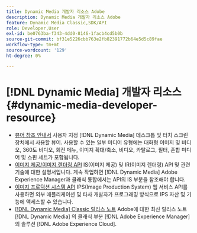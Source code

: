 ```yaml
---
title: Dynamic Media 개발자 리소스 Adobe
description: Dynamic Media 개발자 리소스 Adobe
feature: Dynamic Media Classic,SDK/API
role: Developer,User
exl-id: be0763ba-f343-4dd0-8146-1facb4cd5b0b
source-git-commit: bf31e5226cbb763e2fb82391772b64e5d5c89fae
workflow-type: tm+mt
source-wordcount: '129'
ht-degree: 0%

---
```


# [!DNL Dynamic Media] 개발자 리소스{#dynamic-media-developer-resource}

* [뷰어 참조 안내서](/help/aem-viewers-ref/homeviewers.md)<!-- (https://experienceleague.adobe.com/docs/dynamic-media-developer-resources/library/homeviewers.html) -->
사용자 지정 [!DNL Dynamic Media] 데스크톱 및 터치 스크린 장치에서 사용할 뷰어. 사용할 수 있는 일부 미디어 유형에는 대화형 이미지 및 비디오, 360도 비디오, 회전 메뉴, 이미지 확대/축소, 비디오, 카탈로그, 필터, 혼합 미디어 및 스핀 세트가 포함됩니다.
* [이미지 제공/이미지 렌더링 API](/help/aem-is-ir-api/homeisir.md)<!-- (https://experienceleague.adobe.com/docs/dynamic-media-developer-resources/image-serving-api/homeisir.html) -->
IS(이미지 제공) 및 IR(이미지 렌더링) API 및 관련 기술에 대한 설명서입니다. 계속 작업하면 [!DNL Dynamic Media] Adobe Experience Manager과 클래식 통합에서는 API의 IS 부분을 참조해야 합니다.
* [이미지 프로덕션 시스템 API](/help/aem-ips-api/c-overview.md)
IPS(Image Production System) 웹 서비스 API를 사용하면 외부 애플리케이션 및 타사 개발자가 프로그래밍 방식으로 IPS 자산 및 기능에 액세스할 수 있습니다.
* [[!DNL Dynamic Media] Classic 릴리스 노트](/help/s7-release-notes/s7rn2017.md)
Adobe에 대한 최신 릴리스 노트 [!DNL Dynamic Media] 의 클래식 부분 [!DNL Adobe Experience Manager] 의 솔루션 [!DNL Adobe Experience Cloud].
